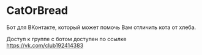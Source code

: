# CatOrBread
Бот для ВКонтакте, который может помочь Вам отличить кота от хлеба.

Доступ к группе с ботом доступен по ссылке https://vk.com/club192414383
